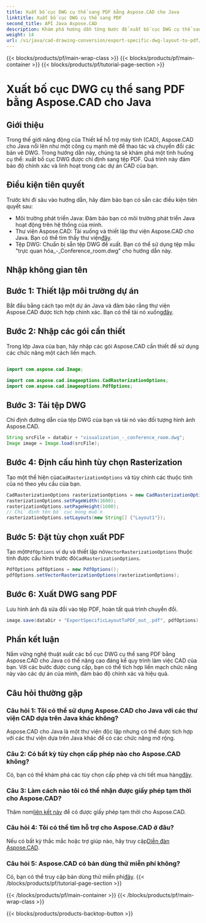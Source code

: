 ```yaml
---
title: Xuất bố cục DWG cụ thể sang PDF bằng Aspose.CAD cho Java
linktitle: Xuất bố cục DWG cụ thể sang PDF
second_title: API Java Aspose.CAD
description: Khám phá hướng dẫn từng bước để xuất bố cục DWG cụ thể sang PDF bằng Aspose.CAD cho Java. Tối ưu hóa quy trình làm việc CAD của bạn một cách dễ dàng.
weight: 14
url: /vi/java/cad-drawing-conversion/export-specific-dwg-layout-to-pdf/
---
```


{{< blocks/products/pf/main-wrap-class >}}
{{< blocks/products/pf/main-container >}}
{{< blocks/products/pf/tutorial-page-section >}}

# Xuất bố cục DWG cụ thể sang PDF bằng Aspose.CAD cho Java

## Giới thiệu

Trong thế giới năng động của Thiết kế hỗ trợ máy tính (CAD), Aspose.CAD cho Java nổi lên như một công cụ mạnh mẽ để thao tác và chuyển đổi các bản vẽ DWG. Trong hướng dẫn này, chúng ta sẽ khám phá một tình huống cụ thể: xuất bố cục DWG được chỉ định sang tệp PDF. Quá trình này đảm bảo độ chính xác và linh hoạt trong các dự án CAD của bạn.

## Điều kiện tiên quyết

Trước khi đi sâu vào hướng dẫn, hãy đảm bảo bạn có sẵn các điều kiện tiên quyết sau:

- Môi trường phát triển Java: Đảm bảo bạn có môi trường phát triển Java hoạt động trên hệ thống của mình.
-  Thư viện Aspose.CAD: Tải xuống và thiết lập thư viện Aspose.CAD cho Java. Bạn có thể tìm thấy thư viện[đây](https://releases.aspose.com/cad/java/).
- Tệp DWG: Chuẩn bị sẵn tệp DWG để xuất. Bạn có thể sử dụng tệp mẫu "trực quan hóa_-_Conference_room.dwg" cho hướng dẫn này.

## Nhập không gian tên

## Bước 1: Thiết lập môi trường dự án

Bắt đầu bằng cách tạo một dự án Java và đảm bảo rằng thư viện Aspose.CAD được tích hợp chính xác. Bạn có thể tải nó xuống[đây](https://releases.aspose.com/cad/java/).

## Bước 2: Nhập các gói cần thiết

Trong lớp Java của bạn, hãy nhập các gói Aspose.CAD cần thiết để sử dụng các chức năng một cách liền mạch.

```java

import com.aspose.cad.Image;

import com.aspose.cad.imageoptions.CadRasterizationOptions;
import com.aspose.cad.imageoptions.PdfOptions;
```

## Bước 3: Tải tệp DWG

Chỉ định đường dẫn của tệp DWG của bạn và tải nó vào đối tượng hình ảnh Aspose.CAD.

```java
String srcFile = dataDir + "visualization_-_conference_room.dwg";
Image image = Image.load(srcFile);
```

## Bước 4: Định cấu hình tùy chọn Rasterization

 Tạo một thể hiện của`CadRasterizationOptions` và tùy chỉnh các thuộc tính của nó theo yêu cầu của bạn.

```java
CadRasterizationOptions rasterizationOptions = new CadRasterizationOptions();
rasterizationOptions.setPageWidth(1600);
rasterizationOptions.setPageHeight(1600);
// Chỉ định tên bố cục mong muốn
rasterizationOptions.setLayouts(new String[] {"Layout1"});
```

## Bước 5: Đặt tùy chọn xuất PDF

 Tạo một`PdfOptions` ví dụ và thiết lập nó`VectorRasterizationOptions` thuộc tính được cấu hình trước đó`CadRasterizationOptions`.

```java
PdfOptions pdfOptions = new PdfOptions();
pdfOptions.setVectorRasterizationOptions(rasterizationOptions);
```

## Bước 6: Xuất DWG sang PDF

Lưu hình ảnh đã sửa đổi vào tệp PDF, hoàn tất quá trình chuyển đổi.

```java
image.save(dataDir + "ExportSpecificLayoutToPDF_out_.pdf", pdfOptions);
```

## Phần kết luận

Nắm vững nghệ thuật xuất các bố cục DWG cụ thể sang PDF bằng Aspose.CAD cho Java có thể nâng cao đáng kể quy trình làm việc CAD của bạn. Với các bước được cung cấp, bạn có thể tích hợp liền mạch chức năng này vào các dự án của mình, đảm bảo độ chính xác và hiệu quả.

## Câu hỏi thường gặp

### Câu hỏi 1: Tôi có thể sử dụng Aspose.CAD cho Java với các thư viện CAD dựa trên Java khác không?

Aspose.CAD cho Java là một thư viện độc lập nhưng có thể được tích hợp với các thư viện dựa trên Java khác để có các chức năng mở rộng.

### Câu 2: Có bất kỳ tùy chọn cấp phép nào cho Aspose.CAD không?

 Có, bạn có thể khám phá các tùy chọn cấp phép và chi tiết mua hàng[đây](https://purchase.aspose.com/buy).

### Câu 3: Làm cách nào tôi có thể nhận được giấy phép tạm thời cho Aspose.CAD?

 Thăm nom[liên kết này](https://purchase.aspose.com/temporary-license/) để có được giấy phép tạm thời cho Aspose.CAD.

### Câu hỏi 4: Tôi có thể tìm hỗ trợ cho Aspose.CAD ở đâu?

 Nếu có bất kỳ thắc mắc hoặc trợ giúp nào, hãy truy cập[Diễn đàn Aspose.CAD](https://forum.aspose.com/c/cad/19).

### Câu hỏi 5: Aspose.CAD có bản dùng thử miễn phí không?

 Có, bạn có thể truy cập bản dùng thử miễn phí[đây](https://releases.aspose.com/).
{{< /blocks/products/pf/tutorial-page-section >}}

{{< /blocks/products/pf/main-container >}}
{{< /blocks/products/pf/main-wrap-class >}}

{{< blocks/products/products-backtop-button >}}
